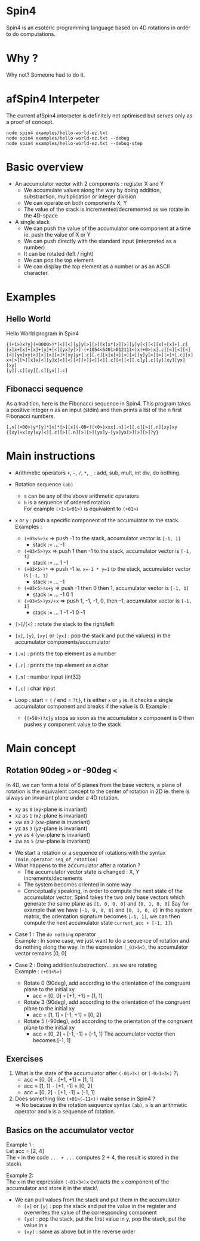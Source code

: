 # Spin4
Spin4 is an esoteric programming language based on 4D rotations in order to do computations.

# Why ?
Why not? Someone had to do it.

# afSpin4 Interpeter
The current afSpin4 interpeter is definitely not optimised but serves only as a proof of concept.
```
node spin4 examples/hello-world-ez.txt
node spin4 examples/hello-world-ez.txt --debug
node spin4 examples/hello-world-ez.txt --debug-step
```

# Basic overview
- An accumulator vector with 2 components : register X and Y
    - We accumulate values along the way by doing addition, substraction, multiplication or integer division
    - We can operate on both components X, Y
    - The value of the stack is incremented/decremented as we rotate in the 4D-space
- A single stack
    - We can push the value of the accumulator one component at a time ie. push the value of X or Y
    - We can push directly with the standard input (interpreted as a number)
    - It can be rotated (left / right)
    - We can pop the top element
    - We can display the top element as a number or as an ASCII character.

# Examples
## Hello World
Hello World program in Spin4
```
{(+1>)x?y}(+0000>)*[<][<][y]y[>][>][x]x*[>][>][y]y[<][<][x]+[x]+[.c]
[x]x+[x]+[x]+[x]+[<][yx]y[>]-(+1054<5401>012111<)x(+0>)x[.c][<][<][<]
[<][yx]xy[>][>][>][>]+[xy]y+[.c][.c][x]x[<][<][<][y]y[>][>][>]+[.c][x]
x+[>][>][x]x[<][y]x[<][<][<][<][<][<][.c][<][<][.c]y[.c][y][xy][yx][xy]
[y][.c][xy][.c][yx][.c]
```
## Fibonacci sequence
As a tradition, here is the Fibonacci sequence in Spin4. This program takes a positive integer n as an input (stdin) and then prints a list of the n first Fibonacci numbers.
```
[,n](+00>)y*[y]*[x]*[>][x](-00<)(+0>)xxx[.n][<][.c][>][.n][xy]xy
{[xy]+x[xy]xy[<][.c][>][.n][>][>][yx]y-[yx]yx[>][>][>]?y}
```

# Main instructions
- Arithmetic operators `+`, `-`, `/`, `*`, `_` : add, sub, mult, int div, do nothing.
- Rotation sequence `(ab)`
    - `a` can be any of the above arithmetic operators
    - `b` is a sequence of ordered rotation\
For example `(+1>1<01>)` is equivalent to `(+01>)`

- `x` or `y` : push a specific component of the accumulator to the stack.\
    Examples :
    - `(+03<5>)x` => push -1 to the stack, accumulator vector is `[-1, 1]`
        - stack := ... -1
    - `(+03<5>)yx` => push 1 then -1 to the stack, accumulator vector is `[-1, 1]`
        - stack := ... 1 -1
    - `(+03<5>)*` => push -1 ie. `x=-1 * y=1` to the stack, accumulator vector is `[-1, 1]`
        - stack := ... -1
    - `(+03<5>)x+y` => push -1 then 0 then 1, accumulator vector is `[-1, 1]`
        - stack := ... -1 0 1
    - `(+03<5>)yx/+x` => push 1, -1, -1, 0, then -1, accumulator vector is `[-1, 1]`
        - stack := ... 1 -1 -1 0 -1
- `[>]`/`[<]` : rotate the stack to the right/left
- `[x]`, `[y]`, `[xy]` or `[yx]` : pop the stack and put the value(s) in the accumulator components/accumulator
- `[.n]` : prints the top element as a number
- `[.c]` : prints the top element as a char
- `[,n]` : number input (int32)
- `[,c]` : char input
- Loop : start = `{` / end = `?t}`, t is either `x` or `y` ie. it checks a single accumulator component and breaks if the value is 0.
    Example :
    - `{(+50>)?x}y` stops as soon as the accumulator x component is 0 then pushes y component value to the stack

# Main concept
## Rotation 90deg `>` or -90deg `<`
In 4D, we can form a total of 6 planes from the base vectors, a plane of rotation is the equivalent concept to the center of rotation in 2D ie. there is always an invariant plane under a 4D rotation.
- xy as `0` (xy-plane is invariant)
- xz as `1` (xz-plane is invariant)
- xw as `2` (xw-plane is invariant)
- yz as `3` (yz-plane is invariant)
- yw as `4` (yw-plane is invariant)
- zw as `5` (zw-plane is invariant)

* We start a rotation or a sequence of rotations with the syntax `(main_operator seq_of_rotation)`
* What happens to the accumulator after a rotation ?
    - The accumulator vector state is changed : X, Y increments/decrements
    - The system becomes oriented in some way
    - Conceptually speaking, in order to compute the next state of the accumulator vector,
    Spin4 takes the two only base vectors which generate the same plane as `[1, 0, 0, 0]` and `[0, 1, 0, 0]`
    Say for example that we have `[-1, 0, 0, 0]` and `[0, 1, 0, 0]` in the system matrix, the orientation signature becomes `[-1, 1]`, we can then compute the next accumulator state `current_acc + [-1, 1]`\

- Case 1 : The `do nothing` operator `_`\
Example : 
    In some case, we just want to do a sequence of rotation and do nothing along the way.
    In the expression `(_03>5<)`, the accumulator vector remains [0, 0]

- Case 2 : Doing addition/substraction/... as we are rotating\
Example : `(+03<5>)`
    - Rotate 0 (90deg), add according to the orientation of the congruent plane to the initial xy
        - acc = [0, 0] `+` [+1, +1] = [1, 1]
    - Rotate 3 (90deg), add according to the orientation of the congruent plane to the initial xy
        - acc = [1, 1] `+` [-1, +1] = [0, 2]
    - Rotate 5 (-90deg), add according to the orientation of the congruent plane to the initial xy
        - acc = [0, 2] `+` [-1, -1] = [-1, 1]
The accumulator vector then becomes [-1, 1]

## Exercises
1. What is the state of the accumulator after `(-01>3<)` or `(-0>1>3<)` ?\
    - acc = [0, 0] `-` [+1, +1] = [1, 1]
    - acc = [1, 1] `-` [+1, -1] = [0, 2]
    - acc = [0, 2] `-` [+1, -1] = [-1, 1]
2. Does something like `(+01>(-11<))` make sense in Spin4 ?\
=> No because in the rotation sequence syntax `(ab)`, `a` is an arithmetic operator and `b` is a sequence of rotation.  

## Basics on the accumulator vector
Example 1 :\
Let acc = [2, 4]\
The `+` in the code `... + ...` computes 2 + 4, the result is stored in the stack\

Example 2:\
The `x` in the expression `(-01>3<)x` extracts the `x` component of the accumulator and store it in the stack\
- We can pull values from the stack and put them in the accumulator
    - `[x]` or `[y]` : pop the stack and put the value in the register and overwrites the value of the corresponding component
    - `[yx]` : pop the stack, put the first value in y, pop the stack, put the value in x
    - `[xy]` : same as above but in the reverse order
